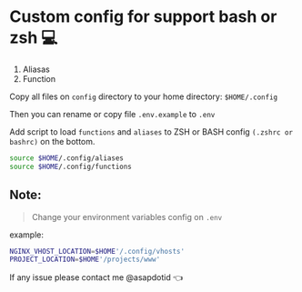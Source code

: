 # Custom config for support bash or zsh :computer:

1. Aliasas
1. Function

Copy all files on `config` directory to your home directory: `$HOME/.config`

Then you can rename or copy file `.env.example` to `.env`

Add script to load `functions` and `aliases` to ZSH or BASH config `(.zshrc or bashrc)` on the bottom.

``` bash
source $HOME/.config/aliases
source $HOME/.config/functions
```

## Note:

> Change your environment variables config on `.env`

example:

``` bash
NGINX_VHOST_LOCATION=$HOME'/.config/vhosts'
PROJECT_LOCATION=$HOME'/projects/www'
```

If any issue please contact me @asapdotid :point_left:
